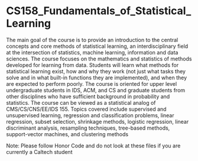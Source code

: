 # CS158_Fundamentals_of_Statistical_Learning

The main goal of the course is to provide an introduction to the central concepts and core methods of statistical learning, an interdisciplinary field at the intersection of statistics, machine learning, information and data sciences. The course focuses on the mathematics and statistics of methods developed for learning from data. Students will learn what methods for statistical learning exist, how and why they work (not just what tasks they solve and in what built-in functions they are implemented), and when they are expected to perform poorly. The course is oriented for upper level undergraduate students in IDS, ACM, and CS and graduate students from other disciplines who have sufficient background in probability and statistics. The course can be viewed as a statistical analog of CMS/CS/CNS/EE/IDS 155. Topics covered include supervised and unsupervised learning, regression and classification problems, linear regression, subset selection, shrinkage methods, logistic regression, linear discriminant analysis, resampling techniques, tree-based methods, support-vector machines, and clustering methods

Note: Please follow Honor Code and do not look at these files if you are currently a Caltech student

